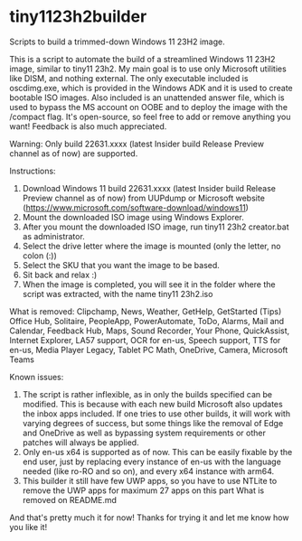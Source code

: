 # tiny1123h2builder

Scripts to build a trimmed-down Windows 11 23H2 image.

This is a script to automate the build of a streamlined Windows 11 23H2 image, similar to tiny11 23h2.
My main goal is to use only Microsoft utilities like DISM, and nothing external. The only executable included is oscdimg.exe, which is provided in the Windows ADK and it is used to create bootable ISO images. Also included is an unattended answer file, which is used to bypass the MS account on OOBE and to deploy the image with the /compact flag.
It's open-source, so feel free to add or remove anything you want! Feedback is also much appreciated.

Warning: Only build 22631.xxxx (latest Insider build Release Preview channel as of now) are supported.

Instructions:

1. Download Windows 11 build 22631.xxxx (latest Insider build Release Preview channel as of now) from UUPdump or Microsoft website (<https://www.microsoft.com/software-download/windows11>)
2. Mount the downloaded ISO image using Windows Explorer.
3. After you mount the downloaded ISO image, run tiny11 23h2 creator.bat as administrator.
4. Select the drive letter where the image is mounted (only the letter, no colon (:))
5. Select the SKU that you want the image to be based.
6. Sit back and relax :)
7. When the image is completed, you will see it in the folder where the script was extracted, with the name tiny11 23h2.iso

What is removed:
Clipchamp,
News,
Weather,
GetHelp,
GetStarted (Tips)
Office Hub,
Solitaire,
PeopleApp,
PowerAutomate,
ToDo,
Alarms,
Mail and Calendar,
Feedback Hub,
Maps,
Sound Recorder,
Your Phone,
QuickAssist,
Internet Explorer,
LA57 support,
OCR for en-us,
Speech support,
TTS for en-us,
Media Player Legacy,
Tablet PC Math,
OneDrive,
Camera,
Microsoft Teams

Known issues:

1. The script is rather inflexible, as in only the builds specified can be modified. This is because with each new build Microsoft also updates the inbox apps included. If one tries to use other builds, it will work with varying degrees of success, but some things like the removal of Edge and OneDrive as well as bypassing system requirements or other patches will always be applied.
2. Only en-us x64 is supported as of now. This can be easily fixable by the end user, just by replacing every instance of en-us with the language needed (like ro-RO and so on), and every x64 instance with arm64.
3. This builder it still have few UWP apps, so you have to use NTLite to remove the UWP apps for maximum 27 apps on this part What is removed on README.md

And that's pretty much it for now!
Thanks for trying it and let me know how you like it!
